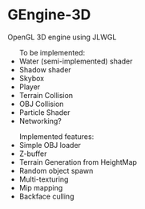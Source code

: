 # GEngine-3D
OpenGL 3D engine using JLWGL 

<ul> To be implemented:
  <li>Water (semi-implemented) shader</li>
  <li>Shadow shader</li>
  <li>Skybox</li>
  <li>Player</li>
  <li>Terrain Collision</li>
  <li>OBJ Collision</li>
  <li>Particle Shader</li>
  <li>Networking?</li>
</ul>

<ul> Implemented features:
  <li>Simple OBJ loader</li>
  <li>Z-buffer</li>
  <li>Terrain Generation from HeightMap</li>
  <li>Random object spawn</li>
  <li>Multi-texturing</li>
  <li>Mip mapping</li>
  <li>Backface culling</li>
</ul>

